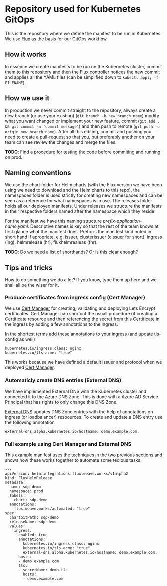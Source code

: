 # Repository used for Kubernetes GitOps
This is the repository where we define the manifest to be run in Kubernetes. We use [Flux](https://github.com/weaveworks/flux) as the basis for our GitOps workflow.

## How it works
In essence we create manifests to be run on the Kubernetes cluster, commit them to this repository and then the Flux controller notices the new commit and applies all the YAML files (can be simplified down to `kubectl apply -f FILENAME`).

## How we use it
In production we never commit straight to the repository, always create a new branch (or use your existing) (`git branch -b new_branch_name`) modify what you want changed or implement your new feature, commit (`git add . && git commit -m 'commit message'`) and then push to remote (`git push -u origin new_branch_name`). After all this editing, commit and pushing you need to create a pull-request so that you, but preferably another on your team can see review the changes and merge the files.

__TODO__: Find a procedure for testing the code before commiting and running on prod.

## Naming conventions
We use the chart folder for Helm charts (with the Flux version we have been using we need to download and the Helm charts to this repo), the namespaces folder is used strictly for creating new namespaces and can be seen as a reference for what namespaces is in use. The releases folder holds all our deployed manifests. Under releases we structure the manifests in their respective folders named after the namespace which they reside.

For the manifest we have this naming structure _prefix-application-name.yaml_. Descriptive names is key so that the rest of the team knows at first glance what the manifest does. Prefix is the manifest kind noted in short hand if apropriate, e.g. issuer, clusterissuer (cissuer for short), ingress (ing), helmrelease (hr), fluxhelmrealeas (fhr).

__TODO__: Do we need a list of shorthands? Or is this clear enough?

## Tips and tricks
How to do something we do a lot? If you know, type them up here and we shall all be the wiser for it.

### Produce certificates from ingress config (Cert Manager)
We use [Cert Manager](https://github.com/jetstack/cert-manager) for creating, validating and deploying Lets Encrypt certificates. Cert Manager can shortcut the usuall procedure of creating a Certificate resource and then referencing the secret from this Certificate in the ingress by adding a few annotations to the ingress.

In the shortest terms add these [annotations to your ingress](http://docs.cert-manager.io/en/latest/reference/ingress-shim.html#supported-annotations) (and update tls-config as well)

```
kubernetes.io/ingress.class: nginx
kubernetes.io/tls-acme: "true"
```

This works because we have defined a default issuer and protocol when we deployed [Cert Manager](releases/infrastructure/fhr-cert-manager.yaml).

### Automaticly create DNS entries (External DNS)
We have implemented External DNS with the Kubernetes cluster and connected it to the Azure DNS Zone. This is done with a Azure AD Service Principal that has rights to only change this DNS Zone.

[External DNS](https://github.com/kubernetes-incubator/external-dns) updates DNS Zone entries with the help of annotations on ingress (or loadbalancer) resoources. To create and update a DNS entry use the following annotation

```
external-dns.alpha.kubernetes.io/hostname: demo.example.com.
```

### Full example using Cert Manager and External DNS
This example manifest uses the techniques in the two previous sections and shows how these works together to automate some tedious tasks.

```
---
apiVersion: helm.integrations.flux.weave.works/v1alpha2
kind: FluxHelmRelease
metadata:
  name: sdp-demo
  namespace: prod
  labels:
    chart: sdp-demo
  annotations:
    flux.weave.works/automated: "true"
spec:
  chartGitPath: sdp-demo
  releaseName: sdp-demo
  values:
    ingress:
      enabled: true
      annotations:
        kubernetes.io/ingress.class: nginx
        kubernetes.io/tls-acme: "true"
        external-dns.alpha.kubernetes.io/hostname: demo.example.com.
      hosts:
      - demo.example.com
      tls:
      - secretName: demo-tls
        hosts:
        - demo.example.com
```